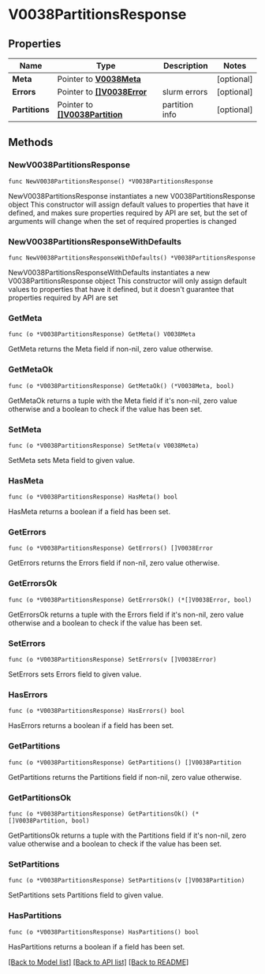 # V0038PartitionsResponse

## Properties

Name | Type | Description | Notes
------------ | ------------- | ------------- | -------------
**Meta** | Pointer to [**V0038Meta**](V0038Meta.md) |  | [optional] 
**Errors** | Pointer to [**[]V0038Error**](V0038Error.md) | slurm errors | [optional] 
**Partitions** | Pointer to [**[]V0038Partition**](V0038Partition.md) | partition info | [optional] 

## Methods

### NewV0038PartitionsResponse

`func NewV0038PartitionsResponse() *V0038PartitionsResponse`

NewV0038PartitionsResponse instantiates a new V0038PartitionsResponse object
This constructor will assign default values to properties that have it defined,
and makes sure properties required by API are set, but the set of arguments
will change when the set of required properties is changed

### NewV0038PartitionsResponseWithDefaults

`func NewV0038PartitionsResponseWithDefaults() *V0038PartitionsResponse`

NewV0038PartitionsResponseWithDefaults instantiates a new V0038PartitionsResponse object
This constructor will only assign default values to properties that have it defined,
but it doesn't guarantee that properties required by API are set

### GetMeta

`func (o *V0038PartitionsResponse) GetMeta() V0038Meta`

GetMeta returns the Meta field if non-nil, zero value otherwise.

### GetMetaOk

`func (o *V0038PartitionsResponse) GetMetaOk() (*V0038Meta, bool)`

GetMetaOk returns a tuple with the Meta field if it's non-nil, zero value otherwise
and a boolean to check if the value has been set.

### SetMeta

`func (o *V0038PartitionsResponse) SetMeta(v V0038Meta)`

SetMeta sets Meta field to given value.

### HasMeta

`func (o *V0038PartitionsResponse) HasMeta() bool`

HasMeta returns a boolean if a field has been set.

### GetErrors

`func (o *V0038PartitionsResponse) GetErrors() []V0038Error`

GetErrors returns the Errors field if non-nil, zero value otherwise.

### GetErrorsOk

`func (o *V0038PartitionsResponse) GetErrorsOk() (*[]V0038Error, bool)`

GetErrorsOk returns a tuple with the Errors field if it's non-nil, zero value otherwise
and a boolean to check if the value has been set.

### SetErrors

`func (o *V0038PartitionsResponse) SetErrors(v []V0038Error)`

SetErrors sets Errors field to given value.

### HasErrors

`func (o *V0038PartitionsResponse) HasErrors() bool`

HasErrors returns a boolean if a field has been set.

### GetPartitions

`func (o *V0038PartitionsResponse) GetPartitions() []V0038Partition`

GetPartitions returns the Partitions field if non-nil, zero value otherwise.

### GetPartitionsOk

`func (o *V0038PartitionsResponse) GetPartitionsOk() (*[]V0038Partition, bool)`

GetPartitionsOk returns a tuple with the Partitions field if it's non-nil, zero value otherwise
and a boolean to check if the value has been set.

### SetPartitions

`func (o *V0038PartitionsResponse) SetPartitions(v []V0038Partition)`

SetPartitions sets Partitions field to given value.

### HasPartitions

`func (o *V0038PartitionsResponse) HasPartitions() bool`

HasPartitions returns a boolean if a field has been set.


[[Back to Model list]](../README.md#documentation-for-models) [[Back to API list]](../README.md#documentation-for-api-endpoints) [[Back to README]](../README.md)


